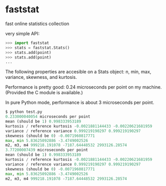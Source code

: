 faststat
========

fast online statistics collection

very simple API:

```python
>>> import faststat
>>> stats = faststat.Stats()
>>> stats.add(point)
>>> stats.add(point)
...
```


The following properties are accesible on a Stats object: n, min, max, variance, skewness, and kurtosis.

Performance is pretty good: 0.24 microseconds per point on my machine.  (Provided the C module is available.)

In pure Python mode, performance is about 3 microseconds per point.

```python
$ python test.py
0.233000040054 microseconds per point
mean (should be 1) 0.998333953189
kurtosis / reference kurtosis -0.0021881144433 -0.00220621681959
variance / reference variance 0.999219190297 0.999219190297
skewness (should be 0) -0.0071960817771
max, min 5.83625092886 -3.4749002526
m2, m3, m4 999218.191078 -7187.64448532 2993126.28574
3.77200007439 microseconds per point
mean (should be 1) 0.998333953189
kurtosis / reference kurtosis -0.0021881144433 -0.00220621681959
variance / reference variance 0.999219190297 0.999219190297
skewness (should be 0) -0.0071960817771
max, min 5.83625092886 -3.4749002526
m2, m3, m4 999218.191078 -7187.64448532 2993126.28574
```

